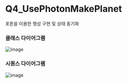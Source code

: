 # Q4_UsePhotonMakePlanet
포톤을 이용한 행성 구현 및 상태 동기화


### 클래스 다이어그램
![image](https://user-images.githubusercontent.com/77781435/220673130-9ff093f4-4aeb-455b-9a5b-385e81d94484.png)

### 시퀀스 다이어그램
![image](https://user-images.githubusercontent.com/77781435/220672086-6d8d7d07-95f5-4ed5-b93e-e0d690c27fd4.png)

